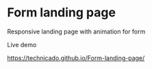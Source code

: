 # Form landing page
 Responsive landing page with animation for form
 
 Live demo
 
 https://technicado.github.io/Form-landing-page/
